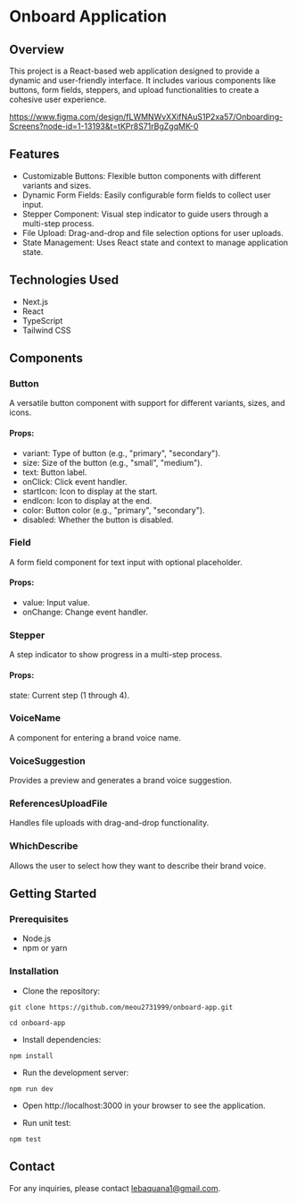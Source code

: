 # Onboard Application

## Overview
This project is a React-based web application designed to provide a dynamic and user-friendly interface. It includes various components like buttons, form fields, steppers, and upload functionalities to create a cohesive user experience.

https://www.figma.com/design/fLWMNWvXXifNAuS1P2xa57/Onboarding-Screens?node-id=1-13193&t=tKPr8S71rBgZgqMK-0

## Features

- Customizable Buttons: Flexible button components with different variants and sizes.
- Dynamic Form Fields: Easily configurable form fields to collect user input.
- Stepper Component: Visual step indicator to guide users through a multi-step process.
- File Upload: Drag-and-drop and file selection options for user uploads.
- State Management: Uses React state and context to manage application state.

## Technologies Used

- Next.js
- React
- TypeScript
- Tailwind CSS

## Components
### Button
A versatile button component with support for different variants, sizes, and icons.

#### Props:

- variant: Type of button (e.g., "primary", "secondary").
- size: Size of the button (e.g., "small", "medium").
- text: Button label.
- onClick: Click event handler.
- startIcon: Icon to display at the start.
- endIcon: Icon to display at the end.
- color: Button color (e.g., "primary", "secondary").
- disabled: Whether the button is disabled.
### Field
A form field component for text input with optional placeholder.

#### Props:

- value: Input value.
- onChange: Change event handler.
### Stepper
A step indicator to show progress in a multi-step process.

#### Props:

state: Current step (1 through 4).
### VoiceName
A component for entering a brand voice name.

### VoiceSuggestion
Provides a preview and generates a brand voice suggestion.

### ReferencesUploadFile
Handles file uploads with drag-and-drop functionality.

### WhichDescribe
Allows the user to select how they want to describe their brand voice.

## Getting Started

### Prerequisites
- Node.js
- npm or yarn

### Installation

- Clone the repository:

```
git clone https://github.com/meou2731999/onboard-app.git
```

```
cd onboard-app
```

- Install dependencies:

```
npm install
```

- Run the development server:

```
npm run dev
```

- Open http://localhost:3000 in your browser to see the application.

- Run unit test:

```
npm test
```

## Contact

For any inquiries, please contact lebaquana1@gmail.com.
